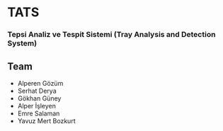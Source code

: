 # TATS
### Tepsi Analiz ve Tespit Sistemi (Tray Analysis and Detection System)

## Team  
- Alperen Gözüm
- Serhat Derya
- Gökhan Güney
- Alper İşleyen
- Emre Salaman
- Yavuz Mert Bozkurt
